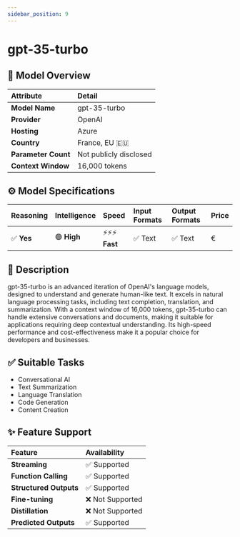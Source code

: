 ```yaml
---
sidebar_position: 9
---
```


# gpt-35-turbo

## 🚀 Model Overview

| Attribute           | Detail                             |
| :------------------ | :--------------------------------- |
| **Model Name**      | gpt-35-turbo                       |
| **Provider**        | OpenAI                             |
| **Hosting**         | Azure                              |
| **Country**         | France, EU 🇪🇺                 |
| **Parameter Count** | Not publicly disclosed             |
| **Context Window**  | 16,000 tokens                      |

## ⚙️ Model Specifications

| Reasoning | Intelligence | Speed          | Input Formats                | Output Formats               | Price             |
| :-------- | :----------- | :------------- | :--------------------------- | :--------------------------- | :---------------- |
| ✅ **Yes**| 🟢 **High**  | ⚡⚡⚡ **Fast**  | ✅ Text                | ✅ Text                | €     |

## 📝 Description

gpt-35-turbo is an advanced iteration of OpenAI's language models, designed to understand and generate human-like text. It excels in natural language processing tasks, including text completion, translation, and summarization. With a context window of 16,000 tokens, gpt-35-turbo can handle extensive conversations and documents, making it suitable for applications requiring deep contextual understanding. Its high-speed performance and cost-effectiveness make it a popular choice for developers and businesses.   

## ✅ Suitable Tasks

- Conversational AI
- Text Summarization
- Language Translation
- Code Generation
- Content Creation

## ✨ Feature Support

| Feature                | Availability     |
| :--------------------- | :--------------- |
| **Streaming**          | ✅ Supported     |
| **Function Calling**   | ✅ Supported     |
| **Structured Outputs** | ✅ Supported     |
| **Fine-tuning**        | ❌ Not Supported |
| **Distillation**       | ❌ Not Supported |
| **Predicted Outputs**  | ✅ Supported     |
